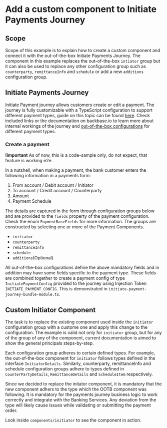# Add a custom component to Initiate Payments Journey

## Scope

Scope of this example is to explain how to create a custom component and connect it with the out-of-the-box Initiate Payments Journey. The component in this example replaces the out-of-the-box `intiator` group but it can also be used to replace any other configuration group such as `counterparty`, `remittanceInfo` and `schedule` or add a new `additions` configuration group.

## Initiate Payments Journey

Initiate Payment journey allows customers create or edit a payment. The journey is fully customizable with a TypeScript configuration to support different payment types, guide on this topic can be found [here](https://backbase.io/documentation/business-banking-usa/2024.12/payments/web/initiate-payment-configuration). Check included links or the documentation on backbase.io to learn more about internal workings of the journey and [out-of-the-box configurations](https://backbase.io/documentation/business-banking-usa/2024.12/payments/web/initiate-payment-understand) for different payment types.

### Create a payment

**!important**
As of now, this is a code-sample only, do not expect, that feature is working e2e.

In a nutshell, when making a payment, the bank customer enters the following information in a payments form:

1. From account / Debit account / Initiator
2. To account / Credit account / Counterparty
3. Amount
4. Payment Schedule

The details are captured in the form through configuration groups below and are provided to the `fields` property of the payment configuration. Check the enum `PaymentBaseFields` for more information. The groups are constructed by selecting one or more of the Payment Components.

- `initiator`
- `counterparty`
- `remittanceInfo`
- `schedule`
- `additions`(Optional)

All out-of-the-box configurations define the above mandatory fields and in addition may have some fields specific to the payment type. These fields are combined together to create a payment config of type `InitiatePaymentConfig` provided to the journey using Injection Token `INITIATE_PAYMENT_CONFIG`. This is demonstrated in `initiate-payment-journey-bundle-module.ts`.

## Custom Initiator Component

The task is to replace the existing component used inside the `initiator` configuration group with a custome one and apply this change to the configuration. The example is valid not only for `initiator` group, but for any of the group of any of the component, current documentation is aimed to show the general principals steps-by-step.

Each configuration group adheres to certain defined types. For example, the out-of-the-box component for `initiator` follows types defined in the interface `InitiatorDetails`. Similarly, counterparty, remittanceInfo and schedule configuration groups adhere to types defined in `CounterPartyDetails`, `RemittanceDetails` and `ScheduleItem` respectively.

Since we decided to replace the initator component, it is mandatory that the new component adhers to the type which the OOTB component was following. It is mandatory for the payments journey business logic to work correctly and integrate with the Banking Services. Any deviation from the type will likely cause issues while validating or submitting the payment order.

Look inside `components/initiator` to see the component in action.
